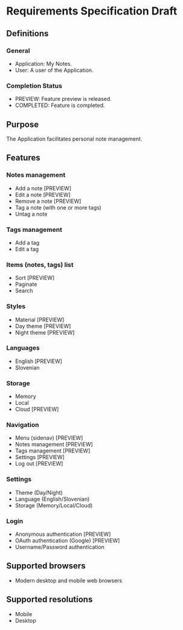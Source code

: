 # Requirements Specification Draft


## Definitions

### General
 - Application: My Notes.
 - User: A user of the Application.

### Completion Status
 - PREVIEW: Feature preview is released.
 - COMPLETED: Feature is completed.



## Purpose

The Application facilitates personal note management.



## Features

### Notes management
 - Add a note [PREVIEW]
 - Edit a note [PREVIEW]
 - Remove a note [PREVIEW]
 - Tag a note (with one or more tags)
 - Untag a note

### Tags management
 - Add a tag
 - Edit a tag

### Items (notes, tags) list
  - Sort [PREVIEW]
  - Paginate
  - Search

### Styles
 - Material [PREVIEW]
 - Day theme [PREVIEW]
 - Night theme [PREVIEW]

### Languages
 - English [PREVIEW]
 - Slovenian

### Storage
 - Memory
 - Local
 - Cloud [PREVIEW]

### Navigation
 - Menu (sidenav) [PREVIEW]
 - Notes management [PREVIEW]
 - Tags management [PREVIEW]
 - Settings [PREVIEW]
 - Log out [PREVIEW]

### Settings
 - Theme (Day/Night)
 - Language (English/Slovenian)
 - Storage (Memory/Local/Cloud)

### Login
  - Anonymous authentication [PREVIEW]
  - OAuth authentication (Google) [PREVIEW]
  - Username/Password authentication



## Supported browsers
 - Modern desktop and mobile web browsers



## Supported resolutions
 - Mobile
 - Desktop
